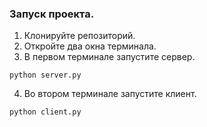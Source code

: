 ### Запуск проекта.

1. Клонируйте репозиторий.
2. Откройте два окна терминала.
3. В первом терминале запустите сервер.

``python server.py``

4. Во втором терминале запустите клиент.

``python client.py`` 
